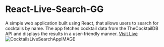 # React-Live-Search-GG
A simple web application built using React, that allows users to search for cocktails by name. The app fetches cocktail data from the TheCocktailDB API and displays the results in a user-friendly manner.
[Visit Live](https://giorgigok.github.io/React-Live-Search-GG/)
![CocktailsLiveSearchAppIMAGE](https://i.imgur.com/tHfK0XB.png)
